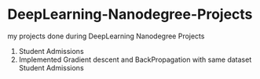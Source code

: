 # DeepLearning-Nanodegree-Projects
my projects done during DeepLearning Nanodegree Projects

1. Student Admissions
2. Implemented Gradient descent and BackPropagation with same dataset Student Admissions
